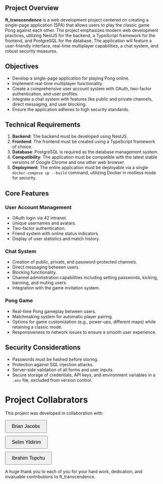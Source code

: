 ## Project Overview

**ft_transcendence** is a web development project centered on creating a single-page application (SPA) that allows users to play the classic game Pong against each other. The project emphasizes modern web development practices, utilizing NestJS for the backend, a TypeScript framework for the frontend, and PostgreSQL for the database. The application will feature a user-friendly interface, real-time multiplayer capabilities, a chat system, and robust security measures.

## Objectives
- Develop a single-page application for playing Pong online.
- Implement real-time multiplayer functionality.
- Create a comprehensive user account system with OAuth, two-factor authentication, and user profiles.
- Integrate a chat system with features like public and private channels, direct messaging, and user blocking.
- Ensure the application adheres to high security standards.

## Technical Requirements
1. **Backend**: The backend must be developed using NestJS.
2. **Frontend**: The frontend must be created using a TypeScript framework of choice.
3. **Database**: PostgreSQL is required as the database management system.
4. **Compatibility**: The application must be compatible with the latest stable versions of Google Chrome and one other web browser.
5. **Deployment**: The entire application must be deployable via a single `docker-compose up --build` command, utilizing Docker in rootless mode for security.

## Core Features
### User Account Management
- OAuth login via 42 intranet.
- Unique usernames and avatars.
- Two-factor authentication.
- Friend system with online status indicators.
- Display of user statistics and match history.

### Chat System
- Creation of public, private, and password-protected channels.
- Direct messaging between users.
- Blocking functionality.
- Channel administration capabilities including setting passwords, kicking, banning, and muting users.
- Integration with the game invitation system.

### Pong Game
- Real-time Pong gameplay between users.
- Matchmaking system for automatic player pairing.
- Options for game customization (e.g., power-ups, different maps) while retaining a classic mode.
- Responsiveness to network issues to ensure a smooth user experience.

## Security Considerations
- Passwords must be hashed before storing.
- Protection against SQL injection attacks.
- Server-side validation of all forms and user inputs.
- Secure storage of credentials, API keys, and environment variables in a `.env` file, excluded from version control.

# Project Collabrators
This project was developed in collaboration with:

<p style="display: flex; flex-direction: column; gap: 10px; align-items: flex-start;">
  <a href="https://github.com/bjacobs42" style="text-decoration:none;">
    <button style="padding: 10px 20px; font-size: 16px; cursor: pointer;">Brian Jacobs</button>
  </a>
  <a href="https://github.com/X3l1m" style="text-decoration:none;">
    <button style="padding: 10px 20px; font-size: 16px; cursor: pointer;">Selim Yildirim</button>
  </a>
  <a href="https://github.com/itopchu" style="text-decoration:none;">
    <button style="padding: 10px 20px; font-size: 16px; cursor: pointer;">Ibrahim Topchu</button>
  </a>
</p>

A huge thank you to each of you for your hard work, dedication, and invaluable contributions to ft_transcendence.